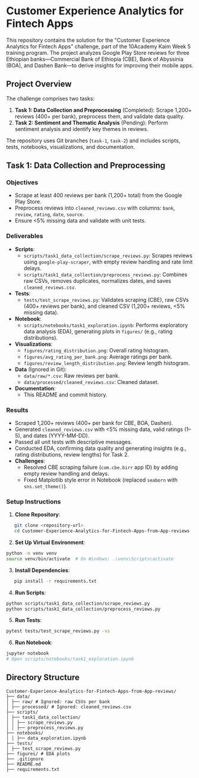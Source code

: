 # Customer Experience Analytics for Fintech Apps

This repository contains the solution for the "Customer Experience Analytics for Fintech Apps" challenge, part of the 10Academy Kaim Week 5 training program. The project analyzes Google Play Store reviews for three Ethiopian banks—Commercial Bank of Ethiopia (CBE), Bank of Abyssinia (BOA), and Dashen Bank—to derive insights for improving their mobile apps.

## Project Overview

The challenge comprises two tasks:

1. **Task 1: Data Collection and Preprocessing** (Completed): Scrape 1,200+ reviews (400+ per bank), preprocess them, and validate data quality.
2. **Task 2: Sentiment and Thematic Analysis** (Pending): Perform sentiment analysis and identify key themes in reviews.

The repository uses Git branches (`task-1`, `task-2`) and includes scripts, tests, notebooks, visualizations, and documentation.

## Task 1: Data Collection and Preprocessing

### Objectives

- Scrape at least 400 reviews per bank (1,200+ total) from the Google Play Store.
- Preprocess reviews into `cleaned_reviews.csv` with columns: `bank`, `review`, `rating`, `date`, `source`.
- Ensure <5% missing data and validate with unit tests.

### Deliverables

- **Scripts**:
  - `scripts/task1_data_collection/scrape_reviews.py`: Scrapes reviews using `google-play-scraper`, with empty review handling and rate limit delays.
  - `scripts/task1_data_collection/preprocess_reviews.py`: Combines raw CSVs, removes duplicates, normalizes dates, and saves `cleaned_reviews.csv`.
- **Tests**:
  - `tests/test_scrape_reviews.py`: Validates scraping (CBE), raw CSVs (400+ reviews per bank), and cleaned CSV (1,200+ reviews, <5% missing data).
- **Notebook**:
  - `scripts/notebooks/task1_exploration.ipynb`: Performs exploratory data analysis (EDA), generating plots in `figures/` (e.g., rating distributions).
- **Visualizations**:
  - `figures/rating_distribution.png`: Overall rating histogram.
  - `figures/avg_rating_per_bank.png`: Average ratings per bank.
  - `figures/review_length_distribution.png`: Review length histogram.
- **Data** (Ignored in Git):
  - `data/raw/*.csv`: Raw reviews per bank.
  - `data/processed/cleaned_reviews.csv`: Cleaned dataset.
- **Documentation**:
  - This README and commit history.

### Results

- Scraped 1,200+ reviews (400+ per bank for CBE, BOA, Dashen).
- Generated `cleaned_reviews.csv` with <5% missing data, valid ratings (1–5), and dates (YYYY-MM-DD).
- Passed all unit tests with descriptive messages.
- Conducted EDA, confirming data quality and generating insights (e.g., rating distributions, review lengths) for Task 2.
- **Challenges**:
  - Resolved CBE scraping failure (`com.cbe.birr` app ID) by adding empty review handling and delays.
  - Fixed Matplotlib style error in Notebook (replaced `seaborn` with `sns.set_theme()`).

### Setup Instructions

1. **Clone Repository**:

```bash
   git clone <repository-url>
   cd Customer-Experience-Analytics-for-Fintech-Apps-from-App-reviews
```

2. **Set Up Virtual Environment**:

```bash
python -m venv venv
source venv/bin/activate  # On Windows: .\venv\Scripts\activate
```

3. **Install Dependencies**:

```bash
   pip install -r requirements.txt
```

4. **Run Scripts**:

```bash
python scripts/task1_data_collection/scrape_reviews.py
python scripts/task1_data_collection/preprocess_reviews.py
```

5. **Run Tests**:

```bash
pytest tests/test_scrape_reviews.py -vs
```

6. **Run Notebook**:

```bash
jupyter notebook
# Open scripts/notebooks/task1_exploration.ipynb
```

## Directory Structure

```
Customer-Experience-Analytics-for-Fintech-Apps-from-App-reviews/
├── data/
│ ├── raw/ # Ignored: raw CSVs per bank
│ ├── processed/ # Ignored: cleaned_reviews.csv
├── scripts/
│ ├── task1_data_collection/
│ │ ├── scrape_reviews.py
│ │ ├── preprocess_reviews.py
├── notebooks/
│ │ ├── data_exploration.ipynb
├── tests/
│ ├── test_scrape_reviews.py
├── figures/ # EDA plots
├── .gitignore
├── README.md
├── requirements.txt

```
